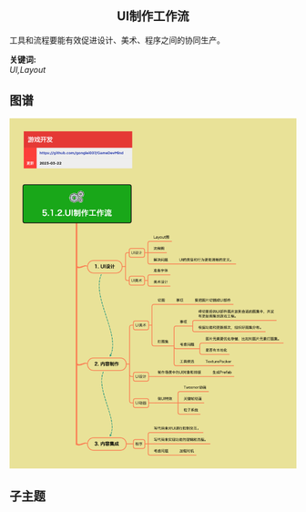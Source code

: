 <h2 align="center">UI制作工作流</h2>
<p>
工具和流程要能有效促进设计、美术、程序之间的协同生产。
</p>

**关键词:**<br/>
*UI,Layout*

## 图谱
![图片加载中...](../../exports/5.1.2.UI制作工作流.png?raw=true)

## 子主题
